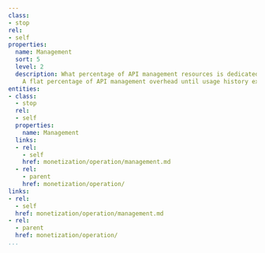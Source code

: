 ```yaml
---
class:
- stop
rel:
- self
properties:
  name: Management
  sort: 5
  level: 2
  description: What percentage of API management resources is dedicated to the API.
    A flat percentage of API management overhead until usage history exists.
entities:
- class:
  - stop
  rel:
  - self
  properties:
    name: Management
  links:
  - rel:
    - self
    href: monetization/operation/management.md
  - rel:
    - parent
    href: monetization/operation/
links:
- rel:
  - self
  href: monetization/operation/management.md
- rel:
  - parent
  href: monetization/operation/
...
```

